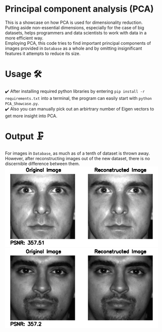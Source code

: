 # Principal component analysis (PCA) 
This is a showcase on how PCA is used for dimensionality reduction. Putting aside non-essential dimensions, especially for the case of big datasets, helps programmers and data scientists to work with data in a more efficient way.  
Employing PCA, this code tries to find important principal components of images provided in `Database` as a whole and by omitting insignificant features it attempts to reduce its size.  

# Usage 🛠️
✔️ After installing required python libraries by entering
`pip install -r requirements.txt`
into a terminal, the program can easily start with 
`python PCA_Showcase.py`.  
✔️ Also you can manually pick out an arbirtrary number of Eigen vectors to get more insight into PCA.  

# Output 🗜️
For images in `Database`, as much as of a tenth of dataset is thrown away. However, after reconstructing images out of the new dataset, there is no discernible difference between them.  
![An image from Database and its corresponding Output](/Figures/Figure-1.jpg "An image from Database and its corresponding Output")
![An image from Database and its corresponding Output](/Figures/Figure-2.jpg "An image from Database and its corresponding Output")  
